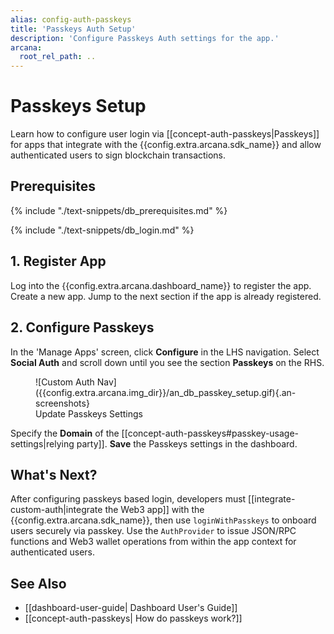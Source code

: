 ```yaml
---
alias: config-auth-passkeys
title: 'Passkeys Auth Setup'
description: 'Configure Passkeys Auth settings for the app.'
arcana:
  root_rel_path: ..
---
```


# Passkeys Setup

Learn how to configure user login via [[concept-auth-passkeys|Passkeys]] for apps that integrate with the {{config.extra.arcana.sdk_name}} and allow authenticated users to sign blockchain transactions.

## Prerequisites

{% include "./text-snippets/db_prerequisites.md" %}

{% include "./text-snippets/db_login.md" %}

## 1. Register App

Log into the {{config.extra.arcana.dashboard_name}} to register the app. Create a new app. Jump to the next section if the app is already registered.

## 2. Configure Passkeys

In the 'Manage Apps' screen, click **Configure** in the LHS navigation. Select **Social Auth** and scroll down until you see the section **Passkeys** on the RHS.

<figure markdown="span">
  ![Custom Auth Nav]({{config.extra.arcana.img_dir}}/an_db_passkey_setup.gif){.an-screenshots}
  <figcaption>Update Passkeys Settings</figcaption>
</figure>

Specify the **Domain** of the [[concept-auth-passkeys#passkey-usage-settings|relying party]]. **Save** the Passkeys settings in the dashboard. 

## What's Next?

After configuring passkeys based login, developers must [[integrate-custom-auth|integrate the Web3 app]] with the {{config.extra.arcana.sdk_name}}, then use `loginWithPasskeys` to onboard users securely via passkey. Use the `AuthProvider` to issue JSON/RPC functions and Web3 wallet operations from within the app context for authenticated users.

## See Also

* [[dashboard-user-guide| Dashboard User's Guide]]
* [[concept-auth-passkeys| How do passkeys work?]]